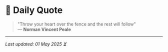 # 📜 Daily Quote

> "Throw your heart over the fence and the rest will follow"  
> — **Norman Vincent Peale**

---

_Last updated: 01 May 2025 ⏳_
